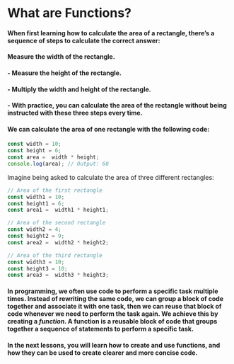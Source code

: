# What are Functions?
#### When first learning how to calculate the area of a rectangle, there’s a sequence of steps to calculate the correct answer:

#### Measure the width of the rectangle.
#### - Measure the height of the rectangle.
#### - Multiply the width and height of the rectangle.
#### - With practice, you can calculate the area of the rectangle without being instructed with these three steps every time.

#### We can calculate the area of one rectangle with the following code:
```js
const width = 10;
const height = 6;
const area =  width * height;
console.log(area); // Output: 60
```
Imagine being asked to calculate the area of three different rectangles:
```js
// Area of the first rectangle
const width1 = 10;
const height1 = 6;
const area1 =  width1 * height1;

// Area of the second rectangle
const width2 = 4;
const height2 = 9;
const area2 =  width2 * height2;

// Area of the third rectangle
const width3 = 10;
const height3 = 10;
const area3 =  width3 * height3;
```
#### In programming, we often use code to perform a specific task multiple times. Instead of rewriting the same code, we can group a block of code together and associate it with one task, then we can reuse that block of code whenever we need to perform the task again. We achieve this by creating a *function*. A function is a reusable block of code that groups together a sequence of statements to perform a specific task.

#### In the next lessons, you will learn how to create and use functions, and how they can be used to create clearer and more concise code.